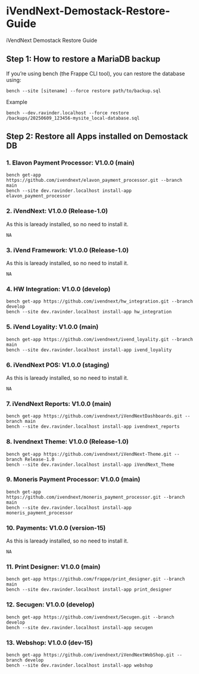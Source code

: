 # iVendNext-Demostack-Restore-Guide
iVendNext Demostack Restore Guide
## Step 1: How to restore a MariaDB backup

If you’re using bench (the Frappe CLI tool), you can restore the database using:
    
    bench --site [sitename] --force restore path/to/backup.sql
    
Example

    bench --dev.ravinder.localhost --force restore /backups/20250609_123456-mysite_local-database.sql

## Step 2: Restore all Apps installed on Demostack DB


### 1. Elavon Payment Processor: V1.0.0 (main)

    bench get-app https://github.com/ivendnext/elavon_payment_processor.git --branch main
    bench --site dev.ravinder.localhost install-app elavon_payment_processor
 
### 2. iVendNext: V1.0.0 (Release-1.0)
As this is laready installed, so no need to install it.

    NA
 
### 3. iVend Framework: V1.0.0 (Release-1.0)
As this is laready installed, so no need to install it.

    NA
 
### 4. HW Integration: V1.0.0 (develop)

    bench get-app https://github.com/ivendnext/hw_integration.git --branch develop
    bench --site dev.ravinder.localhost install-app hw_integration
 
### 5. iVend Loyality: V1.0.0 (main)

    bench get-app https://github.com/ivendnext/ivend_loyality.git --branch main
    bench --site dev.ravinder.localhost install-app ivend_loyality
 
### 6. iVendNext POS: V1.0.0 (staging)
As this is laready installed, so no need to install it.

    NA
 
### 7. iVendNext Reports: V1.0.0 (main)

    bench get-app https://github.com/ivendnext/iVendNextDashboards.git --branch main
    bench --site dev.ravinder.localhost install-app ivendnext_reports
 
### 8. Ivendnext Theme: V1.0.0 (Release-1.0)

    bench get-app https://github.com/ivendnext/iVendNext-Theme.git --branch Release-1.0
    bench --site dev.ravinder.localhost install-app iVendNext_Theme
 
### 9. Moneris Payment Processor: V1.0.0 (main)

    bench get-app https://github.com/ivendnext/moneris_payment_processor.git --branch main
    bench --site dev.ravinder.localhost install-app moneris_payment_processor
 
### 10. Payments: V1.0.0 (version-15)
As this is laready installed, so no need to install it.

    NA
 
### 11. Print Designer: V1.0.0 (main)

    bench get-app https://github.com/frappe/print_designer.git --branch main
    bench --site dev.ravinder.localhost install-app print_designer
 
### 12. Secugen: V1.0.0 (develop)

    bench get-app https://github.com/ivendnext/Secugen.git --branch develop
    bench --site dev.ravinder.localhost install-app secugen
 
### 13. Webshop: V1.0.0 (dev-15)

    bench get-app https://github.com/ivendnext/iVendNextWebShop.git --branch develop
    bench --site dev.ravinder.localhost install-app webshop
